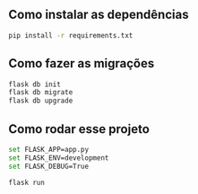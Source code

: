 ## Como instalar as dependências

```sh
pip install -r requirements.txt
```

## Como fazer as migrações

```sh
flask db init
flask db migrate
flask db upgrade
```

## Como rodar esse projeto

```sh
set FLASK_APP=app.py
set FLASK_ENV=development
set FLASK_DEBUG=True

flask run
```